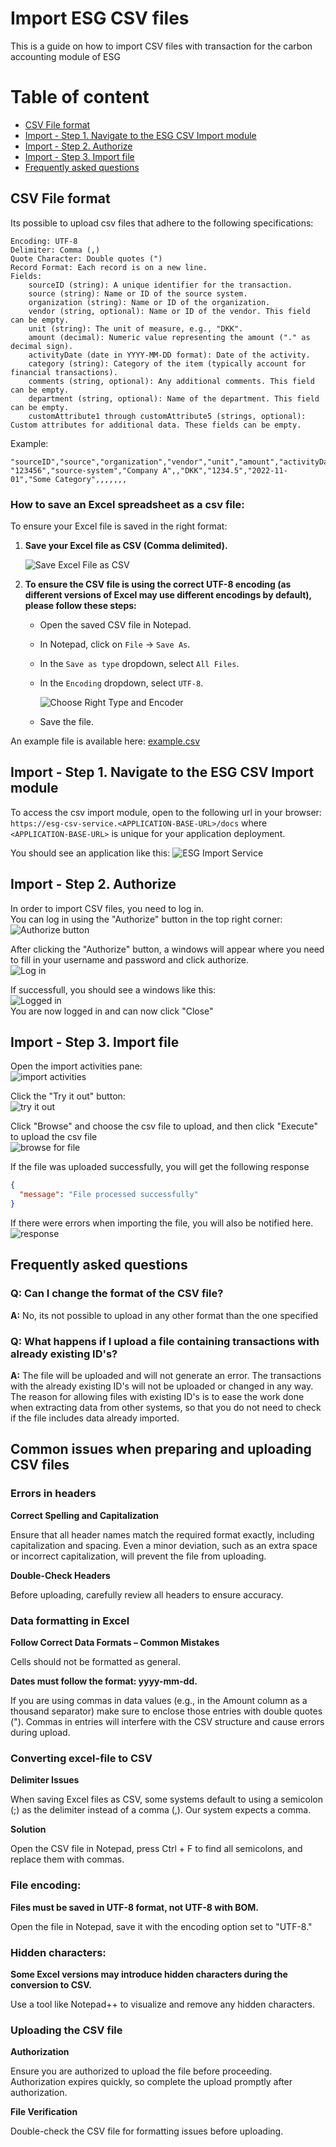 # Import ESG CSV files

This is a guide on how to import CSV files with transaction for the carbon accounting module of ESG  

# Table of content
- [CSV File format](#csv-file-format)
- [Import - Step 1. Navigate to the ESG CSV Import module](#import---step-1-navigate-to-the-esg-csv-import-module)
- [Import - Step 2. Authorize](#import---step-2-authorize)
- [Import - Step 3. Import file](#import---step-3-import-file)
- [Frequently asked questions](#frequently-asked-questions)


## CSV File format

Its possible to upload csv files that adhere to the following specifications:

    Encoding: UTF-8
    Delimiter: Comma (,)
    Quote Character: Double quotes (")
    Record Format: Each record is on a new line.
    Fields:
        sourceID (string): A unique identifier for the transaction.
        source (string): Name or ID of the source system.
        organization (string): Name or ID of the organization.
        vendor (string, optional): Name or ID of the vendor. This field can be empty.
        unit (string): The unit of measure, e.g., "DKK".
        amount (decimal): Numeric value representing the amount ("." as decimal sign).
        activityDate (date in YYYY-MM-DD format): Date of the activity.
        category (string): Category of the item (typically account for financial transactions).
        comments (string, optional): Any additional comments. This field can be empty.
        department (string, optional): Name of the department. This field can be empty.
        customAttribute1 through customAttribute5 (strings, optional): Custom attributes for additional data. These fields can be empty.

Example:
```
"sourceID","source","organization","vendor","unit","amount","activityDate","category","comments","department","customAttribute1","customAttribute2","customAttribute3","customAttribute4","customAttribute5"
"123456","source-system","Company A",,"DKK","1234.5","2022-11-01","Some Category",,,,,,,
```

### How to save an Excel spreadsheet as a csv file:
To ensure your Excel file is saved in the right format:

1. **Save your Excel file as CSV (Comma delimited).**

   ![Save Excel File as CSV](pics/Save_excel_as_csv.png)
3. **To ensure the CSV file is using the correct UTF-8 encoding (as different versions of Excel may use different encodings by default), please follow these steps:**
   - Open the saved CSV file in Notepad.
   - In Notepad, click on `File` -> `Save As`.
   - In the `Save as type` dropdown, select `All Files`.
   - In the `Encoding` dropdown, select `UTF-8`.

     ![Choose Right Type and Encoder](pics/csv-file-right-encoder.png)

   - Save the file.

An example file is available here: [example.csv](example.csv)


## Import - Step 1. Navigate to the ESG CSV Import module

To access the csv import module, open to the following url in your browser:  
`https://esg-csv-service.<APPLICATION-BASE-URL>/docs`
 where `<APPLICATION-BASE-URL>` is unique for your application deployment.

You should see an application like this:
![ESG Import Service](pics/esg-csv-import-service.png)


## Import - Step 2. Authorize

In order to import CSV files, you need to log in.  
You can log in using the "Authorize" button in the top right corner:  
![Authorize button](pics/authorize-1.png)

After clicking the "Authorize" button, a windows will appear where you need to fill in your username and password and click authorize.  
![Log in](pics/authorize-2.png)

If successfull, you should see a windows like this:  
![Logged in](pics/authorize-3.png)  
You are now logged in and can now click "Close"


## Import - Step 3. Import file

Open the import activities pane:  
![import activities](pics/import-1.png)

Click the "Try it out" button:  
![try it out](pics/import-2.png)


Click "Browse" and choose the csv file to upload, and then click "Execute" to upload the csv file  
![browse for file](pics/import-3.png)

If the file was uploaded successfully, you will get the following response  
```json
{
  "message": "File processed successfully"
}
```
If there were errors when importing the file, you will also be notified here.  
![response](pics/import-4.png)

## Frequently asked questions

### Q: Can I change the format of the CSV file?
**A:** No, its not possible to upload in any other format than the one specified

### Q: What happens if I upload a file containing transactions with already existing ID's?
**A:** The file will be uploaded and will not generate an error. The transactions with the already existing ID's will not be uploaded or changed in any way. The reason for allowing files with existing ID's is to ease the work done when extracting data from other systems, so that you do not need to check if the file includes data already imported.

## Common issues when preparing and uploading CSV files

### Errors in headers
**Correct Spelling and Capitalization**

Ensure that all header names match the required format exactly, including capitalization and spacing. Even a minor deviation, such as an extra space or incorrect capitalization, will prevent the file from uploading.

**Double-Check Headers**

Before uploading, carefully review all headers to ensure accuracy.

### Data formatting in Excel
**Follow Correct Data Formats – Common Mistakes**

Cells should not be formatted as general.

**Dates must follow the format: yyyy-mm-dd.**

If you are using commas in data values (e.g., in the Amount column as a thousand separator) make sure to enclose those entries with double quotes ("). Commas in entries will interfere with the CSV structure and cause errors during upload.

### Converting excel-file to CSV
**Delimiter Issues**

 When saving Excel files as CSV, some systems default to using a semicolon (;) as the delimiter instead of a comma (,). Our system expects a comma.
   
**Solution**

Open the CSV file in Notepad, press Ctrl + F to find all semicolons, and replace them with commas.

### File encoding:
**Files must be saved in UTF-8 format, not UTF-8 with BOM.**

Open the file in Notepad, save it with the encoding option set to "UTF-8."

### Hidden characters:
**Some Excel versions may introduce hidden characters during the conversion to CSV.**

Use a tool like Notepad++ to visualize and remove any hidden characters.

### Uploading the CSV file
**Authorization**

Ensure you are authorized to upload the file before proceeding. Authorization expires quickly, so complete the upload promptly after authorization.

**File Verification**

Double-check the CSV file for formatting issues before uploading.
